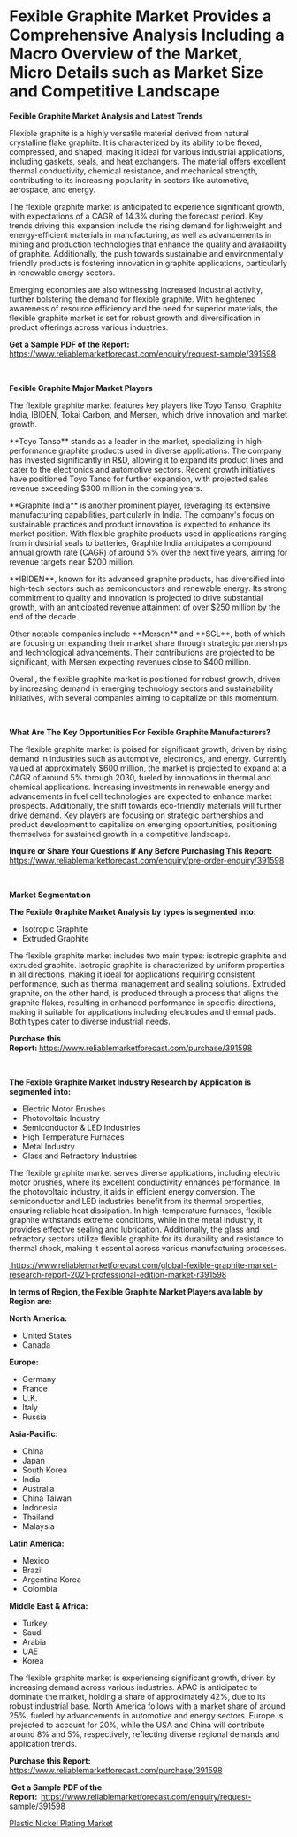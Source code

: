 <p><h1>Fexible Graphite Market Provides a Comprehensive Analysis Including a Macro Overview of the Market, Micro Details such as Market Size and Competitive Landscape</h1></p><p><strong>Fexible Graphite Market Analysis and Latest Trends</strong></p>
<p><p>Flexible graphite is a highly versatile material derived from natural crystalline flake graphite. It is characterized by its ability to be flexed, compressed, and shaped, making it ideal for various industrial applications, including gaskets, seals, and heat exchangers. The material offers excellent thermal conductivity, chemical resistance, and mechanical strength, contributing to its increasing popularity in sectors like automotive, aerospace, and energy.</p><p>The flexible graphite market is anticipated to experience significant growth, with expectations of a CAGR of 14.3% during the forecast period. Key trends driving this expansion include the rising demand for lightweight and energy-efficient materials in manufacturing, as well as advancements in mining and production technologies that enhance the quality and availability of graphite. Additionally, the push towards sustainable and environmentally friendly products is fostering innovation in graphite applications, particularly in renewable energy sectors. </p><p>Emerging economies are also witnessing increased industrial activity, further bolstering the demand for flexible graphite. With heightened awareness of resource efficiency and the need for superior materials, the flexible graphite market is set for robust growth and diversification in product offerings across various industries.</p></p>
<p><strong>Get a Sample PDF of the Report:&nbsp;</strong> <a href="https://www.reliablemarketforecast.com/enquiry/request-sample/391598?utm_campaign=2949&utm_medium=2&utm_source=Github&utm_content=ia&utm_term=29032025&utm_id=fexible-graphite">https://www.reliablemarketforecast.com/enquiry/request-sample/391598</a></p>
<p>&nbsp;</p>
<p><strong>Fexible Graphite Major Market Players</strong></p>
<p><p>The flexible graphite market features key players like Toyo Tanso, Graphite India, IBIDEN, Tokai Carbon, and Mersen, which drive innovation and market growth. </p><p>**Toyo Tanso** stands as a leader in the market, specializing in high-performance graphite products used in diverse applications. The company has invested significantly in R&D, allowing it to expand its product lines and cater to the electronics and automotive sectors. Recent growth initiatives have positioned Toyo Tanso for further expansion, with projected sales revenue exceeding $300 million in the coming years.</p><p>**Graphite India** is another prominent player, leveraging its extensive manufacturing capabilities, particularly in India. The company's focus on sustainable practices and product innovation is expected to enhance its market position. With flexible graphite products used in applications ranging from industrial seals to batteries, Graphite India anticipates a compound annual growth rate (CAGR) of around 5% over the next five years, aiming for revenue targets near $200 million.</p><p>**IBIDEN**, known for its advanced graphite products, has diversified into high-tech sectors such as semiconductors and renewable energy. Its strong commitment to quality and innovation is projected to drive substantial growth, with an anticipated revenue attainment of over $250 million by the end of the decade.</p><p>Other notable companies include **Mersen** and **SGL**, both of which are focusing on expanding their market share through strategic partnerships and technological advancements. Their contributions are projected to be significant, with Mersen expecting revenues close to $400 million.</p><p>Overall, the flexible graphite market is positioned for robust growth, driven by increasing demand in emerging technology sectors and sustainability initiatives, with several companies aiming to capitalize on this momentum.</p></p>
<p>&nbsp;</p>
<p><strong>What Are The Key Opportunities For Fexible Graphite Manufacturers?</strong></p>
<p><p>The flexible graphite market is poised for significant growth, driven by rising demand in industries such as automotive, electronics, and energy. Currently valued at approximately $600 million, the market is projected to expand at a CAGR of around 5% through 2030, fueled by innovations in thermal and chemical applications. Increasing investments in renewable energy and advancements in fuel cell technologies are expected to enhance market prospects. Additionally, the shift towards eco-friendly materials will further drive demand. Key players are focusing on strategic partnerships and product development to capitalize on emerging opportunities, positioning themselves for sustained growth in a competitive landscape.</p></p>
<p><strong>Inquire or Share Your Questions If Any Before Purchasing This Report:</strong> <a href="https://www.reliablemarketforecast.com/enquiry/pre-order-enquiry/391598?utm_campaign=2949&utm_medium=2&utm_source=Github&utm_content=ia&utm_term=29032025&utm_id=fexible-graphite">https://www.reliablemarketforecast.com/enquiry/pre-order-enquiry/391598</a></p>
<p>&nbsp;</p>
<p><strong>Market Segmentation</strong></p>
<p><strong>The Fexible Graphite Market Analysis by types is segmented into:</strong></p>
<p><ul><li>Isotropic Graphite</li><li>Extruded Graphite</li></ul></p>
<p><p>The flexible graphite market includes two main types: isotropic graphite and extruded graphite. Isotropic graphite is characterized by uniform properties in all directions, making it ideal for applications requiring consistent performance, such as thermal management and sealing solutions. Extruded graphite, on the other hand, is produced through a process that aligns the graphite flakes, resulting in enhanced performance in specific directions, making it suitable for applications including electrodes and thermal pads. Both types cater to diverse industrial needs.</p></p>
<p><strong>Purchase this Report:&nbsp;</strong><a href="https://www.reliablemarketforecast.com/purchase/391598?utm_campaign=2949&utm_medium=2&utm_source=Github&utm_content=ia&utm_term=29032025&utm_id=fexible-graphite">https://www.reliablemarketforecast.com/purchase/391598</a></p>
<p>&nbsp;</p>
<p><strong>The Fexible Graphite Market Industry Research by Application is segmented into:</strong></p>
<p><ul><li>Electric Motor Brushes</li><li>Photovoltaic Industry</li><li>Semiconductor & LED Industries</li><li>High Temperature Furnaces</li><li>Metal Industry</li><li>Glass and Refractory Industries</li></ul></p>
<p><p>The flexible graphite market serves diverse applications, including electric motor brushes, where its excellent conductivity enhances performance. In the photovoltaic industry, it aids in efficient energy conversion. The semiconductor and LED industries benefit from its thermal properties, ensuring reliable heat dissipation. In high-temperature furnaces, flexible graphite withstands extreme conditions, while in the metal industry, it provides effective sealing and lubrication. Additionally, the glass and refractory sectors utilize flexible graphite for its durability and resistance to thermal shock, making it essential across various manufacturing processes.</p></p>
<p><a href="https://www.reliablemarketforecast.com/global-fexible-graphite-market-research-report-2021-professional-edition-market-r391598?utm_campaign=2949&utm_medium=2&utm_source=Github&utm_content=ia&utm_term=29032025&utm_id=fexible-graphite">&nbsp;https://www.reliablemarketforecast.com/global-fexible-graphite-market-research-report-2021-professional-edition-market-r391598</a></p>
<p><strong>In terms of Region, the Fexible Graphite Market Players available by Region are:</strong></p>
<p>
    <p> <strong> North America: </strong>
        <ul>
            <li>United States</li>
            <li>Canada</li>
        </ul>
        </p> 
    <p> <strong> Europe: </strong>
        <ul>
            <li>Germany</li>
            <li>France</li>
            <li>U.K.</li>
            <li>Italy</li>
            <li>Russia</li>
        </ul>
        </p> 
    <p> <strong> Asia-Pacific: </strong>
        <ul>
            <li>China</li>
            <li>Japan</li>
            <li>South Korea</li>
            <li>India</li>
            <li>Australia</li>
            <li>China Taiwan</li>
            <li>Indonesia</li>
            <li>Thailand</li>
            <li>Malaysia</li>
        </ul>
        </p> 
    <p> <strong> Latin America: </strong>
        <ul>
            <li>Mexico</li>
            <li>Brazil</li>
            <li>Argentina Korea</li>
            <li>Colombia</li>
        </ul>
        </p> 
    <p> <strong> Middle East & Africa: </strong>
        <ul>
            <li>Turkey</li>
            <li>Saudi</li>
            <li>Arabia</li>
            <li>UAE</li>
            <li>Korea</li>
        </ul>
    </p>
    </p>
<p><p>The flexible graphite market is experiencing significant growth, driven by increasing demand across various industries. APAC is anticipated to dominate the market, holding a share of approximately 42%, due to its robust industrial base. North America follows with a market share of around 25%, fueled by advancements in automotive and energy sectors. Europe is projected to account for 20%, while the USA and China will contribute around 8% and 5%, respectively, reflecting diverse regional demands and application trends.</p></p>
<p><strong>Purchase this Report: </strong><a href="https://www.reliablemarketforecast.com/purchase/391598?utm_campaign=2949&utm_medium=2&utm_source=Github&utm_content=ia&utm_term=29032025&utm_id=fexible-graphite">https://www.reliablemarketforecast.com/purchase/391598</a></p>
<p>&nbsp;<strong>Get a Sample PDF of the Report:&nbsp;&nbsp;</strong><a href="https://www.reliablemarketforecast.com/enquiry/request-sample/391598?utm_campaign=2949&utm_medium=2&utm_source=Github&utm_content=ia&utm_term=29032025&utm_id=fexible-graphite">https://www.reliablemarketforecast.com/enquiry/request-sample/391598</a></p>
<p><strong></strong></p>
<p><p><a href="https://github.com/sefathlehki/Market-Research-Report-List-1/blob/main/plastic-nickel-plating-market.md?utm_campaign=2949&utm_medium=2&utm_source=Github&utm_content=ia&utm_term=29032025&utm_id=fexible-graphite">Plastic Nickel Plating Market</a></p></p>